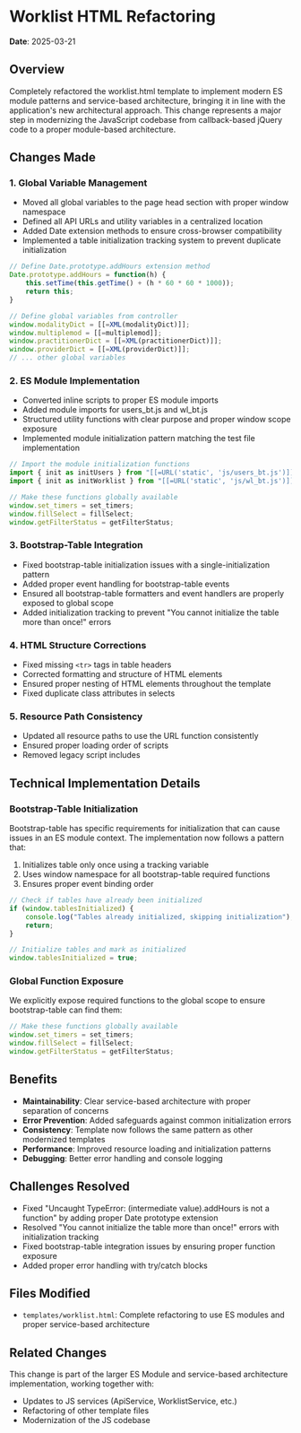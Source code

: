 # Worklist HTML Refactoring

**Date**: 2025-03-21

## Overview

Completely refactored the worklist.html template to implement modern ES module patterns and service-based architecture, bringing it in line with the application's new architectural approach. This change represents a major step in modernizing the JavaScript codebase from callback-based jQuery code to a proper module-based architecture.

## Changes Made

### 1. Global Variable Management

- Moved all global variables to the page head section with proper window namespace
- Defined all API URLs and utility variables in a centralized location
- Added Date extension methods to ensure cross-browser compatibility
- Implemented a table initialization tracking system to prevent duplicate initialization

```javascript
// Define Date.prototype.addHours extension method
Date.prototype.addHours = function(h) {
    this.setTime(this.getTime() + (h * 60 * 60 * 1000));
    return this;
}

// Define global variables from controller
window.modalityDict = [[=XML(modalityDict)]];
window.multiplemod = [[=multiplemod]];
window.practitionerDict = [[=XML(practitionerDict)]];
window.providerDict = [[=XML(providerDict)]];
// ... other global variables
```

### 2. ES Module Implementation

- Converted inline scripts to proper ES module imports
- Added module imports for users_bt.js and wl_bt.js
- Structured utility functions with clear purpose and proper window scope exposure
- Implemented module initialization pattern matching the test file implementation

```javascript
// Import the module initialization functions
import { init as initUsers } from "[[=URL('static', 'js/users_bt.js')]]";
import { init as initWorklist } from "[[=URL('static', 'js/wl_bt.js')]]";

// Make these functions globally available
window.set_timers = set_timers;
window.fillSelect = fillSelect;
window.getFilterStatus = getFilterStatus;
```

### 3. Bootstrap-Table Integration

- Fixed bootstrap-table initialization issues with a single-initialization pattern
- Added proper event handling for bootstrap-table events
- Ensured all bootstrap-table formatters and event handlers are properly exposed to global scope
- Added initialization tracking to prevent "You cannot initialize the table more than once!" errors

### 4. HTML Structure Corrections

- Fixed missing `<tr>` tags in table headers
- Corrected formatting and structure of HTML elements
- Ensured proper nesting of HTML elements throughout the template
- Fixed duplicate class attributes in selects

### 5. Resource Path Consistency

- Updated all resource paths to use the URL function consistently
- Ensured proper loading order of scripts
- Removed legacy script includes

## Technical Implementation Details

### Bootstrap-Table Initialization

Bootstrap-table has specific requirements for initialization that can cause issues in an ES module context. The implementation now follows a pattern that:

1. Initializes table only once using a tracking variable
2. Uses window namespace for all bootstrap-table required functions
3. Ensures proper event binding order

```javascript
// Check if tables have already been initialized
if (window.tablesInitialized) {
    console.log("Tables already initialized, skipping initialization");
    return;
}

// Initialize tables and mark as initialized
window.tablesInitialized = true;
```

### Global Function Exposure

We explicitly expose required functions to the global scope to ensure bootstrap-table can find them:

```javascript
// Make these functions globally available
window.set_timers = set_timers;
window.fillSelect = fillSelect;
window.getFilterStatus = getFilterStatus;
```

## Benefits

- **Maintainability**: Clear service-based architecture with proper separation of concerns
- **Error Prevention**: Added safeguards against common initialization errors
- **Consistency**: Template now follows the same pattern as other modernized templates
- **Performance**: Improved resource loading and initialization patterns
- **Debugging**: Better error handling and console logging

## Challenges Resolved

- Fixed "Uncaught TypeError: (intermediate value).addHours is not a function" by adding proper Date prototype extension
- Resolved "You cannot initialize the table more than once!" errors with initialization tracking
- Fixed bootstrap-table integration issues by ensuring proper function exposure
- Added proper error handling with try/catch blocks

## Files Modified

- `templates/worklist.html`: Complete refactoring to use ES modules and proper service-based architecture

## Related Changes

This change is part of the larger ES Module and service-based architecture implementation, working together with:

- Updates to JS services (ApiService, WorklistService, etc.)
- Refactoring of other template files
- Modernization of the JS codebase 